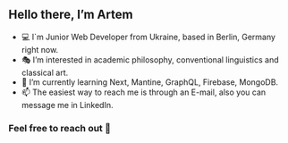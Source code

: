 ## Hello there, I’m Artem 

- 💻 I`m Junior Web Developer from Ukraine, based in Berlin, Germany right now.
- 🎭 I’m interested in academic philosophy, conventional linguistics and classical art.
- 🔨 I’m currently learning Next, Mantine, GraphQL, Firebase, MongoDB.
- 📫 The easiest way to reach me is through an E-mail, also you can message me in LinkedIn.

### Feel free to reach out 👋

<!---
wahreChrist/wahreChrist is a ✨ special ✨ repository because its `README.md` (this file) appears on your GitHub profile.
You can click the Preview link to take a look at your changes.
--->

